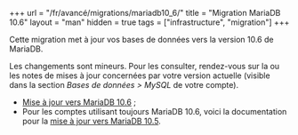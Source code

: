 +++
url = "/fr/avancé/migrations/mariadb10_6/"
title = "Migration MariaDB 10.6"
layout = "man"
hidden = true
tags = ["infrastructure", "migration"]
+++

Cette migration met à jour vos bases de données vers la version 10.6 de MariaDB.

Les changements sont mineurs. Pour les consulter, rendez-vous sur la ou les notes de mises à jour concernées par votre version actuelle (visible dans la section *Bases de données > MySQL* de votre compte).

- [Mise à jour vers MariaDB 10.6](https://mariadb.com/kb/en/upgrading-from-mariadb-105to-mariadb-106/) ;
- Pour les comptes utilisant toujours MariaDB 10.6, voici la documentation pour la [mise à jour vers MariaDB 10.5](https://mariadb.com/kb/en/upgrading-from-mariadb-104-to-mariadb-105/).
